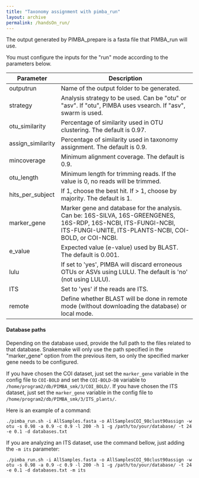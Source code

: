 ```yaml
---
title: "Taxonomy assignment with pimba_run"
layout: archive
permalink: /handsOn_run/
---  
```


The output generated by PIMBA_prepare is a fasta file that PIMBA_run will use.

You must configure the inputs for the "run" mode according to the parameters below.

| Parameter | Description |
| ----------- | ----------- |
| outputrun            | Name of the output folder to be generated.                                                        |
| strategy             | Analysis strategy to be used. Can be "otu" or "asv". If "otu", PIMBA uses vsearch. If "asv", swarm is used. |
| otu_similarity       | Percentage of similarity used in OTU clustering. The default is 0.97.                            |
| assign_similarity    | Percentage of similarity used in taxonomy assignment. The default is 0.9.                       |
| mincoverage          | Minimum alignment coverage. The default is 0.9.                                              |
| otu_length           | Minimum length for trimming reads. If the value is 0, no reads will be trimmed.                 |
| hits_per_subject     | If 1, choose the best hit. If > 1, choose by majority. The default is 1.                        |
| marker_gene          | Marker gene and database for the analysis. Can be: 16S-SILVA, 16S-GREENGENES, 16S-RDP, 16S-NCBI, ITS-FUNGI-NCBI, ITS-FUNGI-UNITE, ITS-PLANTS-NCBI, COI-BOLD, or COI-NCBI. |
| e_value              | Expected value (e-value) used by BLAST. The default is 0.001.                                  |
| lulu                 | If set to 'yes', PIMBA will discard erroneous OTUs or ASVs using LULU. The default is 'no' (not using LULU). |
| ITS                  | Set to 'yes' if the reads are ITS.                                                               |
| remote | Define whether BLAST will be done in remote mode (without downloading the database) or local mode. |


#### Database paths
Depending on the database used, provide the full path to the files related to that database. Snakemake will only use the path specified in the "marker_gene" option from the previous item, so only the specified marker gene needs to be configured.

If you have chosen the COI dataset, just set the `marker_gene` variable in the config file to `COI-BOLD` and set the `COI-BOLD-DB` variable to `/home/program2/db/PIMBA_smk/3/COI_BOLD/`.
If you have chosen the ITS dataset, just set the `marker_gene` variable in the config file to `/home/program2/db/PIMBA_smk/3/ITS_plants/`.


Here is an example of a command:

```console
./pimba_run.sh -i AllSamples.fasta -o AllSamplesCOI_98clust90assign -w otu -s 0.98 -a 0.9 -c 0.9 -l 200 -h 1 -g /path/to/your/database/ -t 24 -e 0.1 -d databases.txt
```

If you are analyzing an ITS dataset, use the command bellow, just adding the `-m its` parameter:
```console
./pimba_run.sh -i AllSamples.fasta -o AllSamplesCOI_98clust90assign -w otu -s 0.98 -a 0.9 -c 0.9 -l 200 -h 1 -g /path/to/your/database/ -t 24 -e 0.1 -d databases.txt -m its
```

 
  
